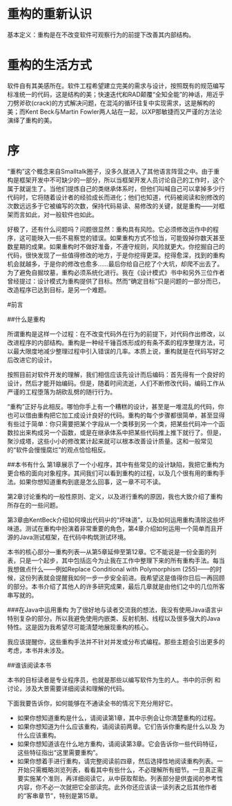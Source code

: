 # 重构的重新认识

基本定义：重构是在不改变软件可观察行为的前提下改善其内部结构。

# 重构的生活方式

软件自有其美感所在。软件工程希望建立完美的需求与设计，按照既有的规范编写标准统一的代码，这是结构的美；快速迭代和RAD颠覆“全知全能”的神话，用近乎刀劈斧砍(crack)的方式解决问题，在混沌的循环往复中实现需求，这是解构的美；而Kent Beck与Martin Fowler两人站在一起，以XP那敏捷而又严谨的方法论演绎了重构的美。

# 序

“重构”这个概念来自Smalltalk圈子，没多久就进入了其他语言阵营之中。由于重构是框架开发中不可缺少的一部分，所以当框架开发人员讨论自己的工作时，这个属于就诞生了。当他们提炼自己的类继承体系时，但他们叫喊自己可以拿掉多少行代码时，它将随着设计者的经验成长而进化；他们也知道，代码被阅读和别修改的次数远远多于它被编写的次数，保持代码易读、易修改的关键，就是重构——对框架而言如此，对一般软件也如此。

好极了，还有什么问题吗？问题很显然：重构具有风险。它必须修改运作中的程序，这可能映入一些不易察觉的错误。如果重构方式不恰当，可能毁掉你数天甚至数星期的成果。如果重构时不做好准备，不遵守规则，风险就更大。你挖掘自己的代码，很快发现了一些值得修改的地方，于是你挖得更深。挖得愈深，找到的重构机会就越多，于是你的修改也愈多……最后你给自己挖了个大坑，却爬不出去了。为了避免自掘坟墓，重构必须系统化进行。我在《设计模式》书中和另外三位作者曾经提过：设计模式为重构提供了目标。然而“确定目标”只是问题的一部分而已，改造程序已达到目标，是另一个难题。

#前言

##什么是重构

所谓重构是这样一个过程：在不改变代码外在行为的前提下，对代码作出修改，以改进程序的内部结构。重构是一种经千锤百炼形成的有条不紊的程序整理方法，可以最大限度地减少整理过程中引入错误的几率。本质上说，重构就是在代码写好之后改进它的设计。

按照目前对软件开发的理解，我们相信应该先设计而后编码：首先得有一个良好的设计，然后才能开始编码。但是，随着时间流逝，人们不断修改代码，编码工作从严谨的工程堕落为胡砍乱劈的随行行为。

“重构”正好与此相反。哪怕你手上有一个糟糕的设计，甚至是一堆混乱的代码，你也可以借由重构把它加工成设计良好的代码。重构的每个步骤都很简单，甚至显得有些过于简单：你只需要把某个字段从一个类移到另一个类，把某些代码冲一个函数拉出来构成另一个函数，或是在继承体系中把某些代码推上推下就行了。但是，聚沙成塔，这些小小的修改累计起来就可以根本改善设计质量。这和一般常见的“软件会慢慢腐烂”的观点恰恰相反。

##本书有什么
第1章展示了一个小程序，其中有些常见的设计缺陷，我把它重构为更合格的面向对象程序。其间我们可以看到重构的过程，以及几个很有用的重构手法。如果你想知道重构到底是怎么回事，这一章不可不读。

第2章讨论重构的一般性原则、定义，以及进行重构的原因，我也大致介绍了重构所存在的一些问题。

第3章由KentBeck介绍如何嗅出代码屮的“坏味道”，以及如何运用重构淸除这些坏味道。测试在重构中扮演着非常重要的角色，第4章介绍如何运用一个简单而且开源的Java测试框架，在代码中构筑测试环境。

本书的核心部分—重构列表—从第5章延伸至第12章。它不能说是一份全面的列表，只是一个起步，其中包括迄今为止我在工作中整理下来的所有重构手法。每当我想做点什么——例如Replace Conditional with Polymorphism (255)——的时候，这份列表就会提醒我如何一步一步安全前进。我希望这是值得你日后一再回顾的部分。本书介绍了其他人的许多研究成果，最后几章就是由他们之中的几位所客串写就的。

###在Java中运用重构
为了很好地与读者交流我的想法，我没有使用Java语言屮特别复杂的部分。所以我避免使用内嵌类、反射机制、线程以及很多强大的Java特性。这是因为我希望尽可能淸楚地展现重构的核心。

我应该提醒你，这些重构手法并不针对并发或分布式编程。那些主题会引出更多的考虑，本书并未涉及。

##谁该阅读本书

本书的目标读者是专业程序员，也就是那些以编写软件为生的人。书中的示例 和讨论，涉及大景需要详细阅读和理解的代码。

下面我要告诉你，如何能够在不通读全书的情况下充分用好它。
* 如果你想知道重构是什么，请阅读第1章，其中示例会让你清楚重构的过程。
* 如果你想知道为什么应该重构，请阅读前两章。它们告诉你重构是什么以及 为什么应该重构。
* 如果你想知道该在什么地方重构，请阅读第3章。它会告诉你一些代码特征，这些特征指出“这里需要重构”。
* 如果你想着手进行重构，请完整阅读前四章，然后选择性地阅读重构列表。一开始只需概略浏览列表，看看其中有些什么，不必理解所有细节。一旦真正需要实施某个准则，再详细阅读它，从中获取帮助。列表部分是供査阅的参考性内容，你不必一次就把它全部读完。此外你还应该读一读列表之后其他作者的“客串章节”，特别是第15章。

